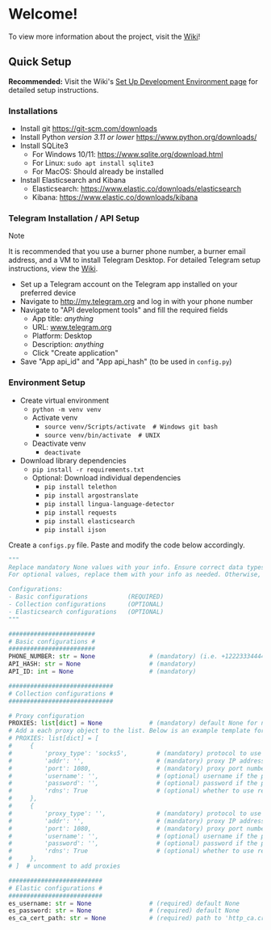 # Welcome!
To view more information about the project, visit the [Wiki](https://github.com/kienmarkdo/Telegram-OSINT-for-Cyber-Threat-Intelligence-Analysis/wiki)!


## Quick Setup
**Recommended:** Visit the Wiki's [Set Up Development Environment page](https://github.com/kienmarkdo/Telegram-OSINT-for-Cyber-Threat-Intelligence-Analysis/wiki/Set-Up-Development-Environment) for detailed setup instructions.

### Installations
- Install git https://git-scm.com/downloads
- Install Python *version 3.11 or lower* https://www.python.org/downloads/
- Install SQLite3
    - For Windows 10/11: https://www.sqlite.org/download.html
    - For Linux: `sudo apt install sqlite3`
    - For MacOS: Should already be installed
- Install Elasticsearch and Kibana
   - Elasticsearch: https://www.elastic.co/downloads/elasticsearch
   - Kibana: https://www.elastic.co/downloads/kibana

### Telegram Installation / API Setup
> [!NOTE]
> It is recommended that you use a burner phone number, a burner email address, and a VM to install Telegram Desktop. For detailed Telegram setup instructions, view the [Wiki](https://github.com/kienmarkdo/Telegram-OSINT-for-Cyber-Threat-Intelligence-Analysis/wiki/Set-Up-Research-Environment).

- Set up a Telegram account on the Telegram app installed on your preferred device
- Navigate to http://my.telegram.org and log in with your phone number
- Navigate to "API development tools" and fill the required fields
    - App title: _anything_
    - URL: www.telegram.org
    - Platform: Desktop
    - Description: _anything_
    - Click "Create application"
- Save "App api_id" and "App api_hash" (to be used in `config.py`)

### Environment Setup
- Create virtual environment
    - `python -m venv venv`
    - Activate venv
        - `source venv/Scripts/activate  # Windows git bash`
        - `source venv/bin/activate  # UNIX` 
    - Deactivate venv
        - `deactivate`
- Download library dependencies
    - `pip install -r requirements.txt`
    - Optional: Download individual dependencies
        - `pip install telethon`
        - `pip install argostranslate`
        - `pip install lingua-language-detector`
        - `pip install requests`
        - `pip install elasticsearch`
        - `pip install ijson`

Create a `configs.py` file. Paste and modify the code below accordingly.
```py
"""
Replace mandatory None values with your info. Ensure correct data types, as specified.
For optional values, replace them with your info as needed. Otherwise, keep values as None.

Configurations:
- Basic configurations           (REQUIRED)
- Collection configurations      (OPTIONAL)
- Elasticsearch configurations   (OPTIONAL)
"""

########################
# Basic configurations #
########################
PHONE_NUMBER: str = None               # (mandatory) (i.e. +12223334444)
API_HASH: str = None                   # (mandatory)
API_ID: int = None                     # (mandatory)

#############################
# Collection configurations #
#############################

# Proxy configuration
PROXIES: list[dict] = None             # (mandatory) default None for no proxy
# Add a each proxy object to the list. Below is an example template for two proxies.
# PROXIES: list[dict] = [
#     {
#         'proxy_type': 'socks5',        # (mandatory) protocol to use (i.e.: socks5)
#         'addr': '',                    # (mandatory) proxy IP address (i.e.: 123.123.123.123)
#         'port': 1080,                  # (mandatory) proxy port number (i.e.: 1080)
#         'username': '',                # (optional) username if the proxy requires auth
#         'password': '',                # (optional) password if the proxy requires auth
#         'rdns': True                   # (optional) whether to use remote or local resolve, default remote
#     },
#     {
#         'proxy_type': '',              # (mandatory) protocol to use (see above)
#         'addr': '',                    # (mandatory) proxy IP address
#         'port': 1080,                  # (mandatory) proxy port number
#         'username': '',                # (optional) username if the proxy requires auth
#         'password': '',                # (optional) password if the proxy requires auth
#         'rdns': True                   # (optional) whether to use remote or local resolve, default remote
#     },
# ]  # uncomment to add proxies

##########################
# Elastic configurations #
##########################
es_username: str = None                # (required) default None
es_password: str = None                # (required) default None
es_ca_cert_path: str = None            # (required) path to 'http_ca.crt' file stored in elasticsearch-<VERSION>/config/certs/http_ca.crt
```
